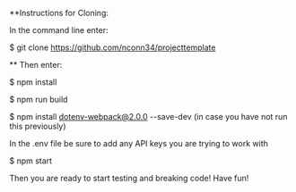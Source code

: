 **Instructions for Cloning:

In the command line enter:

$ git clone https://github.com/nconn34/projecttemplate

** Then enter:


$ npm install


$ npm run build


$ npm install dotenv-webpack@2.0.0 --save-dev (in case you have not run this previously)

In the .env file be sure to add any API keys you are trying to work with


$ npm start


Then you are ready to start testing and breaking code! Have fun!
